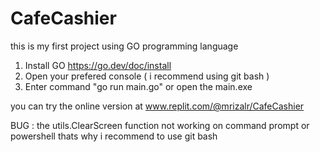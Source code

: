 # CafeCashier
this is my first project using GO programming language

1. Install GO https://go.dev/doc/install
2. Open your prefered console ( i recommend using git bash )
3. Enter command "go run main.go" or open the main.exe

you can try the online version at www.replit.com/@mrizalr/CafeCashier

BUG : the utils.ClearScreen function not working on command prompt or powershell thats why i recommend to use git bash

